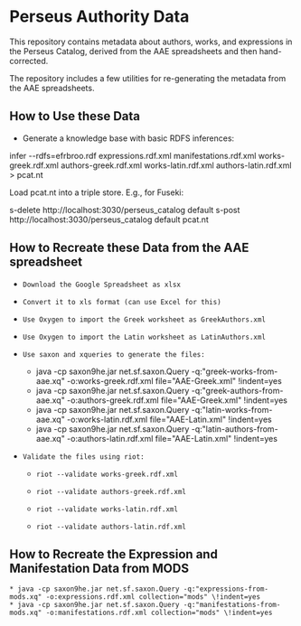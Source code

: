 # Perseus Authority Data
This repository contains metadata about authors, works, and expressions in the Perseus Catalog, derived from the AAE spreadsheets and then hand-corrected.


The repository includes a few utilities for re-generating the metadata from the AAE spreadsheets.

## How to Use these Data

- Generate a knowledge base with basic RDFS inferences: 

infer --rdfs=efrbroo.rdf expressions.rdf.xml manifestations.rdf.xml works-greek.rdf.xml authors-greek.rdf.xml works-latin.rdf.xml authors-latin.rdf.xml > pcat.nt

Load pcat.nt into a triple store. E.g., for Fuseki:

s-delete http://localhost:3030/perseus_catalog default
s-post http://localhost:3030/perseus_catalog default pcat.nt

## How to Recreate these Data from the AAE spreadsheet
  * 	Download the Google Spreadsheet as xlsx
  * 	Convert it to xls format (can use Excel for this)
  * 	Use Oxygen to import the Greek worksheet as GreekAuthors.xml
  * 	Use Oxygen to import the Latin worksheet as LatinAuthors.xml
  * 	Use saxon and xqueries to generate the files:
    * 	java -cp saxon9he.jar net.sf.saxon.Query -q:"greek-works-from-aae.xq" -o:works-greek.rdf.xml file="AAE-Greek.xml" \!indent=yes 
    * 	java -cp saxon9he.jar net.sf.saxon.Query -q:"greek-authors-from-aae.xq" -o:authors-greek.rdf.xml file="AAE-Greek.xml" \!indent=yes
    * 	java -cp saxon9he.jar net.sf.saxon.Query -q:"latin-works-from-aae.xq" -o:works-latin.rdf.xml file="AAE-Latin.xml" \!indent=yes
    * 	java -cp saxon9he.jar net.sf.saxon.Query -q:"latin-authors-from-aae.xq" -o:authors-latin.rdf.xml file="AAE-Latin.xml" \!indent=yes
  * 	Validate the files using riot:
      * 	riot --validate works-greek.rdf.xml
      * 	riot --validate authors-greek.rdf.xml
      * 	riot --validate works-latin.rdf.xml
      * 	riot --validate authors-latin.rdf.xml

## How to Recreate the Expression and Manifestation Data from MODS
	* java -cp saxon9he.jar net.sf.saxon.Query -q:"expressions-from-mods.xq" -o:expressions.rdf.xml collection="mods" \!indent=yes 
	* java -cp saxon9he.jar net.sf.saxon.Query -q:"manifestations-from-mods.xq" -o:manifestations.rdf.xml collection="mods" \!indent=yes 	

